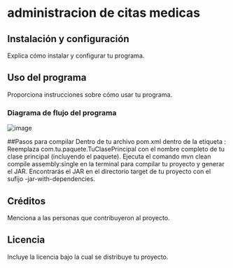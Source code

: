 # administracion de citas medicas

## Instalación y configuración
   Explica cómo instalar y configurar tu programa.


## Uso del programa
   Proporciona instrucciones sobre cómo usar tu programa.
### Diagrama de flujo del programa
![image](https://github.com/SadDarkcolossus/administracion-de-citas-medicas/assets/104522999/7e5c72c0-1445-4794-8268-77d7ec8af497)

##Pasos para compilar 
Dentro de tu archivo pom.xml dentro de la etiqueta <project>:
Reemplaza com.tu.paquete.TuClasePrincipal con el nombre completo de tu clase principal (incluyendo el paquete).
Ejecuta el comando mvn clean compile assembly:single en la terminal para compilar tu proyecto y generar el JAR.
Encontrarás el JAR en el directorio target de tu proyecto con el sufijo -jar-with-dependencies.

## Créditos
   Menciona a las personas que contribuyeron al proyecto.
   
## Licencia
   Incluye la licencia bajo la cual se distribuye tu proyecto.
